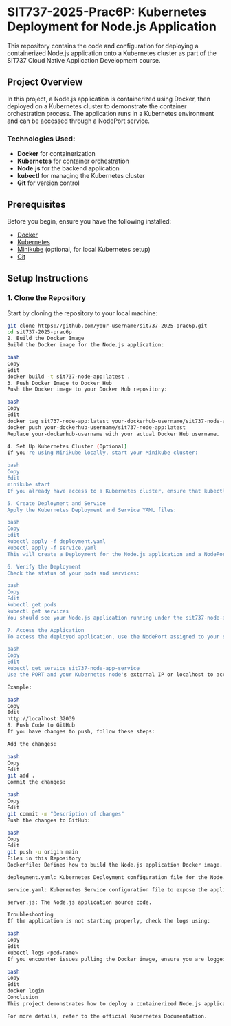 # SIT737-2025-Prac6P: Kubernetes Deployment for Node.js Application

This repository contains the code and configuration for deploying a containerized Node.js application onto a Kubernetes cluster as part of the SIT737 Cloud Native Application Development course.

## Project Overview

In this project, a Node.js application is containerized using Docker, then deployed on a Kubernetes cluster to demonstrate the container orchestration process. The application runs in a Kubernetes environment and can be accessed through a NodePort service.

### Technologies Used:
- **Docker** for containerization
- **Kubernetes** for container orchestration
- **Node.js** for the backend application
- **kubectl** for managing the Kubernetes cluster
- **Git** for version control

## Prerequisites

Before you begin, ensure you have the following installed:

- [Docker](https://www.docker.com/products/docker-desktop)
- [Kubernetes](https://kubernetes.io/docs/tasks/tools/install-kubectl/)
- [Minikube](https://minikube.sigs.k8s.io/docs/) (optional, for local Kubernetes setup)
- [Git](https://git-scm.com/)

## Setup Instructions

### 1. Clone the Repository

Start by cloning the repository to your local machine:

```bash
git clone https://github.com/your-username/sit737-2025-prac6p.git
cd sit737-2025-prac6p
2. Build the Docker Image
Build the Docker image for the Node.js application:

bash
Copy
Edit
docker build -t sit737-node-app:latest .
3. Push Docker Image to Docker Hub
Push the Docker image to your Docker Hub repository:

bash
Copy
Edit
docker tag sit737-node-app:latest your-dockerhub-username/sit737-node-app:latest
docker push your-dockerhub-username/sit737-node-app:latest
Replace your-dockerhub-username with your actual Docker Hub username.

4. Set Up Kubernetes Cluster (Optional)
If you're using Minikube locally, start your Minikube cluster:

bash
Copy
Edit
minikube start
If you already have access to a Kubernetes cluster, ensure that kubectl is configured to point to that cluster.

5. Create Deployment and Service
Apply the Kubernetes Deployment and Service YAML files:

bash
Copy
Edit
kubectl apply -f deployment.yaml
kubectl apply -f service.yaml
This will create a Deployment for the Node.js application and a NodePort service to expose the application.

6. Verify the Deployment
Check the status of your pods and services:

bash
Copy
Edit
kubectl get pods
kubectl get services
You should see your Node.js application running under the sit737-node-app Deployment, and the service should be accessible via the NodePort.

7. Access the Application
To access the deployed application, use the NodePort assigned to your service. You can find the NodePort by running:

bash
Copy
Edit
kubectl get service sit737-node-app-service
Use the PORT and your Kubernetes node's external IP or localhost to access the application in your browser.

Example:

bash
Copy
Edit
http://localhost:32039
8. Push Code to GitHub
If you have changes to push, follow these steps:

Add the changes:

bash
Copy
Edit
git add .
Commit the changes:

bash
Copy
Edit
git commit -m "Description of changes"
Push the changes to GitHub:

bash
Copy
Edit
git push -u origin main
Files in this Repository
Dockerfile: Defines how to build the Node.js application Docker image.

deployment.yaml: Kubernetes Deployment configuration file for the Node.js application.

service.yaml: Kubernetes Service configuration file to expose the application via a NodePort.

server.js: The Node.js application source code.

Troubleshooting
If the application is not starting properly, check the logs using:

bash
Copy
Edit
kubectl logs <pod-name>
If you encounter issues pulling the Docker image, ensure you are logged into Docker Hub using:

bash
Copy
Edit
docker login
Conclusion
This project demonstrates how to deploy a containerized Node.js application on a Kubernetes cluster, making it scalable and easy to manage.

For more details, refer to the official Kubernetes Documentation.
